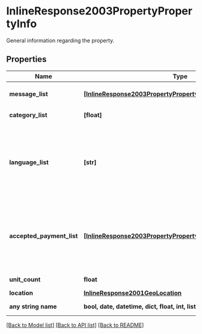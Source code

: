 # InlineResponse2003PropertyPropertyInfo

General information regarding the property.

## Properties
Name | Type | Description | Notes
------------ | ------------- | ------------- | -------------
**message_list** | [**[InlineResponse2003PropertyPropertyInfoMessageList]**](InlineResponse2003PropertyPropertyInfoMessageList.md) | Contains a descriptive message for this property in all supported languages. | 
**category_list** | **[float]** | A list of code of the property class types that apply to the property. | 
**language_list** | **[str]** | The codes of languages the staff of this property can speak. Please note that these codes partially differ from the two character ISO language codes widely used throughout the API as they partially include country specific language code.&lt;p&gt;See also &lt;a href&#x3D;\&quot;#languagecountry-code\&quot;&gt;in the appendix&lt;/a&gt;.&lt;/p&gt; | 
**accepted_payment_list** | [**[InlineResponse2003PropertyPropertyInfoAcceptedPaymentList]**](InlineResponse2003PropertyPropertyInfoAcceptedPaymentList.md) | A list of the accepted payment methods. Payment methods might subject to frequent change as payment providers come and go. You should always implement a way to handle new, unexpected payment methods.&lt;p&gt;See also &lt;a href&#x3D;\&quot;#paymenttypes\&quot;&gt;in the appendix&lt;/a&gt;.&lt;/p&gt; | 
**unit_count** | **float** | The amount of units the property has. | [optional] 
**location** | [**InlineResponse2001GeoLocation**](InlineResponse2001GeoLocation.md) |  | [optional] 
**any string name** | **bool, date, datetime, dict, float, int, list, str, none_type** | any string name can be used but the value must be the correct type | [optional]

[[Back to Model list]](../README.md#documentation-for-models) [[Back to API list]](../README.md#documentation-for-api-endpoints) [[Back to README]](../README.md)



